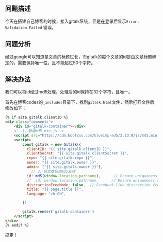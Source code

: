 ## 问题描述

今天在搭建自己博客的时候，接入gitalk系统，但是在登录后显示`Error: Validation Failed` 错误。


## 问题分析

经过google可以知道是文章的标题过长，而gitalk的每个文章的id是由文章标题确定的，需要保持唯一性，且不能超过50个字符。


## 解决办法

我们可以将id经过md5处理，处理后的id保持在32个字符，且唯一。

首先在博客codes的`_includes`目录下，找到`gitalk.html`文件，然后打开文件后修改如下：

``` html
{% if site.gitalk.clientID %}
<div class="comments">
    <div id="gitalk-container"></div>
    <!--1、新增md5.min.js-->
    <script src="https://cdn.bootcss.com/blueimp-md5/2.13.0/js/md5.min.js"></script>
    <script>
        const gitalk = new Gitalk({
          clientID: "{{ site.gitalk.clientID }}",
          clientSecret: "{{ site.gitalk.clientSecret }}",
          repo: "{{ site.gitalk.repo }}",
          owner: "{{ site.gitalk.owner }}",
          admin: ["{{ site.gitalk.owner }}"],
            // 2、将文章名用md5处理
          id: md5(window.location.pathname),      // Ensure uniqueness and length less than 50
          //  id: window.location.pathname,      // Ensure uniqueness and length less than 50
          distractionFreeMode: false,  // Facebook-like distraction free mode
          title: "{{ page.title }}",
          language: "zh-CN",

        })
        
        gitalk.render('gitalk-container')
    </script>
</div>
{% endif %}
```

搞定！

